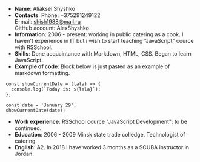 - **Name**: Aliaksei Shyshko
- **Contacts**: Phone: +375291249122  
   E-mail: shish1988@mail.ru  
   GitHub account: AlexShyshko
- **Information**: 2006 - present: working in public catering as a cook. I haven't experience in IT but i wish to start teaching "JavaScript" cource with RSSchool.
- **Skills**: Done acquaintance with Markdown, HTML, CSS. Began to learn JavaScript.
- **Example of code**: Block below is just pasted as an example of markdown formatting.

```
const showCurrentDate = (lala) => {
  console.log(`Today is: ${lala}`);
};

const date = 'January 29';
showCurrentDate(date);
```

- **Work experience**: RSSchool cource "JavaScript Development": to be continued.
- **Education**: 2006 - 2009 Minsk state trade colledge. Technologist of catering.
- **English**: A2. In 2018 i have worked 3 months as a SCUBA instructor in Jordan.
